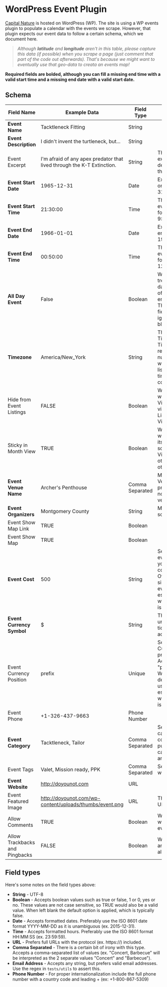# WordPress Event Plugin

[Capital Nature](http://capitalnature.org/) is hosted on WordPress (WP). The site is using a WP events plugin to populate a calendar with the events we scrape. However, that plugin expects our event data to follow a certain schema, which we document here.

> *Although **latitude** and **longitude** aren't in this table, please capture this data (if possible) when you scrape a page (just comment that part of the code out afterwards). That's because we might want to eventually use that geo-data to creata an events map!*

**Required fields are bolded, although you can fill a missing end time with a valid start time and a missing end date with a valid start date.**

## Schema

|Field Name|Example Data|Field Type|Notes|
|--- |--- |--- |--- |
|**Event Name**|Tacktleneck Fitting|String||
|**Event Description**|I didn't invent the turtleneck, but...|String||
|Event Excerpt|I'm afraid of any apex predator that lived through the K-T Extinction.|String|This is used as the excerpt, while the description is used as the actual content.|
|**Event Start Date**|1965-12-31|Date|Example is for an event on December 31st, 1965.|
|**Event Start Time**|21:30:00|Time|The time of day that the event starts. Example is for an event starting at 9:30pm.|
|**Event End Date**|1966-01-01|Date|Example is for an event ending on January 1st, 1966.|
|**Event End Time**|00:50:00|Time|The time of day that the event ends. Example is for an event ending at 12:50am.|
|**All Day Event**|False|Boolean|When true the event is treated as lasting all day from the beginning of the Start Date to the end of the End Date. The Start/End Time fields are essentially ignored and can be left blank.|
|**Timezone**|America/New_York|String|This should be a valid Timezone string. Timezones can be represented in numerous acceptable ways. You can find a list of acceptable timezones sorted by continent here.|
|Hide from Event Listings|FALSE|Boolean|When true, the event will appear in Month View, but in "List" views like the outright List View, the Photo View, etc.|
|Sticky in Month View|TRUE|Boolean|When true, the event will appear at the top of its corresponding "day" square in the Month View, regardless of other events that day at other times.|
|**Event Venue Name**|Archer's Penthouse|Comma Separated|Must match exactly the Venue Name of a preexisting Venue (see note about multiple venues).|
|**Event Organizers**|Montgomery County|String|Must be the event source. Hardcode this.|
|Event Show Map Link|TRUE|Boolean||
|Event Show Map|TRUE|Boolean||
|**Event Cost**|500|String|Set to 0 for a free event. Leave blank if you do not wish the cost field to appear. Otherwise specify a single number for the event cost. This field is essentially unused when a ticketing plugin is active.|
|**Event Currency Symbol**|$|String|This field is essentially unused when a ticketing plugin is active.|
|Event Currency Position|prefix|Unique|Sets whether the Currency Symbol is a prefix or suffix. Accepts two values "prefix" and "suffix". When left blank the default "prefix" is used. This field is essentially unused when a ticketing plugin is active.|
|Event Phone|+1-326-437-9663|Phone Number||
|**Event Category**|Tacktleneck, Tailor|Comma Separated|Separate multiple categories with commas. The example puts this event in two categories: Tacktleneck and Tailor.|
|Event Tags|Valet, Mission ready, PPK|Comma Separated|Separate multiple tags with commas|
|**Event Website**|http://doyounot.com|URL||
|Event Featured Image|http://doyounot.com/wp-content/uploads/thumbs/event.png|URL|This should be a direct URL to the image.|
|Allow Comments|TRUE|Boolean|When true, comments will be allowed on the event.|
|Allow Trackbacks and Pingbacks|FALSE|Boolean|When true, trackbacks and pingbacks will be allowed on the event.|



## Field types
Here's some notes on the field types above:

 - **String** - UTF-8
 - **Boolean** - Accepts boolean values such as true or false, 1 or 0, yes or no. These values are not case sensitive, so TRUE would also be a valid value. When left blank the default option is applied, which is typically false.
 - **Date** - Accepts formatted dates. Preferably use the ISO 8601 date format YYYY-MM-DD as it is unambiguous (ex. 2015-12-31).
 - **Time** - Accepts formatted hours. Preferably use the ISO 8601 format HH:MM:SS (ex. 23:59:59).
 - **URL** - Prefers full URLs with the protocol (ex. https://) included.
 - **Comma Separated** - There is a certain bit of irony with this type. Accepts a comma-separated list of values (ex. "Concert, Barbecue" will be interpreted as the 2 separate values "Concert" and "Barbecue").
 - **Email Address** - Accepts any string, but prefers valid email addresses. Use the regex in `tests/utils` to assert this.
 - **Phone Number** - For proper internationalization include the full phone number with a country code and leading + (ex: +1-800-867-5309)
